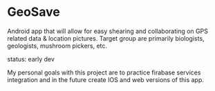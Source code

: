 # GeoSave
Android app that will allow for easy shearing and collaborating on GPS related data & location pictures. Target group are primarily biologists, geologists, mushroom pickers, etc.

status: early dev

My personal goals with this project are to practice firabase services integration and in the future create IOS and web versions of this app.
